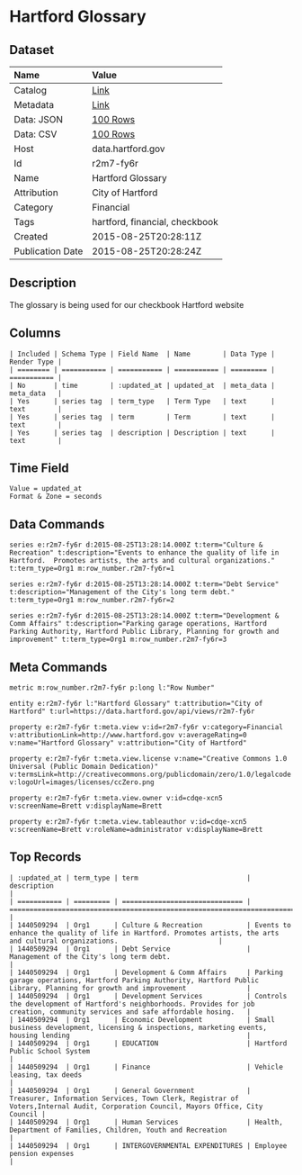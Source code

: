 # Hartford Glossary

## Dataset

| Name | Value |
| :--- | :---- |
| Catalog | [Link](https://catalog.data.gov/dataset/hartford-glossary) |
| Metadata | [Link](https://data.hartford.gov/api/views/r2m7-fy6r) |
| Data: JSON | [100 Rows](https://data.hartford.gov/api/views/r2m7-fy6r/rows.json?max_rows=100) |
| Data: CSV | [100 Rows](https://data.hartford.gov/api/views/r2m7-fy6r/rows.csv?max_rows=100) |
| Host | data.hartford.gov |
| Id | r2m7-fy6r |
| Name | Hartford Glossary |
| Attribution | City of Hartford |
| Category | Financial |
| Tags | hartford, financial, checkbook |
| Created | 2015-08-25T20:28:11Z |
| Publication Date | 2015-08-25T20:28:24Z |

## Description

The glossary is being used for our checkbook Hartford website

## Columns

```ls
| Included | Schema Type | Field Name  | Name        | Data Type | Render Type |
| ======== | =========== | =========== | =========== | ========= | =========== |
| No       | time        | :updated_at | updated_at  | meta_data | meta_data   |
| Yes      | series tag  | term_type   | Term Type   | text      | text        |
| Yes      | series tag  | term        | Term        | text      | text        |
| Yes      | series tag  | description | Description | text      | text        |
```

## Time Field

```ls
Value = updated_at
Format & Zone = seconds
```

## Data Commands

```ls
series e:r2m7-fy6r d:2015-08-25T13:28:14.000Z t:term="Culture & Recreation" t:description="Events to enhance the quality of life in Hartford.  Promotes artists, the arts and cultural organizations." t:term_type=Org1 m:row_number.r2m7-fy6r=1

series e:r2m7-fy6r d:2015-08-25T13:28:14.000Z t:term="Debt Service" t:description="Management of the City's long term debt." t:term_type=Org1 m:row_number.r2m7-fy6r=2

series e:r2m7-fy6r d:2015-08-25T13:28:14.000Z t:term="Development & Comm Affairs" t:description="Parking garage operations, Hartford Parking Authority, Hartford Public Library, Planning for growth and improvement" t:term_type=Org1 m:row_number.r2m7-fy6r=3
```

## Meta Commands

```ls
metric m:row_number.r2m7-fy6r p:long l:"Row Number"

entity e:r2m7-fy6r l:"Hartford Glossary" t:attribution="City of Hartford" t:url=https://data.hartford.gov/api/views/r2m7-fy6r

property e:r2m7-fy6r t:meta.view v:id=r2m7-fy6r v:category=Financial v:attributionLink=http://www.hartford.gov v:averageRating=0 v:name="Hartford Glossary" v:attribution="City of Hartford"

property e:r2m7-fy6r t:meta.view.license v:name="Creative Commons 1.0 Universal (Public Domain Dedication)" v:termsLink=http://creativecommons.org/publicdomain/zero/1.0/legalcode v:logoUrl=images/licenses/ccZero.png

property e:r2m7-fy6r t:meta.view.owner v:id=cdqe-xcn5 v:screenName=Brett v:displayName=Brett

property e:r2m7-fy6r t:meta.view.tableauthor v:id=cdqe-xcn5 v:screenName=Brett v:roleName=administrator v:displayName=Brett
```

## Top Records

```ls
| :updated_at | term_type | term                           | description                                                                                                                       | 
| =========== | ========= | ============================== | ================================================================================================================================= | 
| 1440509294  | Org1      | Culture & Recreation           | Events to enhance the quality of life in Hartford. Promotes artists, the arts and cultural organizations.                         | 
| 1440509294  | Org1      | Debt Service                   | Management of the City's long term debt.                                                                                          | 
| 1440509294  | Org1      | Development & Comm Affairs     | Parking garage operations, Hartford Parking Authority, Hartford Public Library, Planning for growth and improvement               | 
| 1440509294  | Org1      | Development Services           | Controls the development of Hartford's neighborhoods. Provides for job creation, community services and safe affordable hosing.   | 
| 1440509294  | Org1      | Economic Development           | Small business development, licensing & inspections, marketing events, housing lending                                            | 
| 1440509294  | Org1      | EDUCATION                      | Hartford Public School System                                                                                                     | 
| 1440509294  | Org1      | Finance                        | Vehicle leasing, tax deeds                                                                                                        | 
| 1440509294  | Org1      | General Government             | Treasurer, Information Services, Town Clerk, Registrar of Voters,Internal Audit, Corporation Council, Mayors Office, City Council | 
| 1440509294  | Org1      | Human Services                 | Health, Department of Families, Children, Youth and Recreation                                                                    | 
| 1440509294  | Org1      | INTERGOVERNMENTAL EXPENDITURES | Employee pension expenses                                                                                                         | 
```